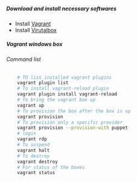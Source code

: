 ##### Download and install necessary softwares
- Install [Vagrant](https://www.vagrantup.com/)
- Install [Virutalbox](https://www.virtualbox.org/)

##### Vagrant windows box

###### Command list

```sh
    # TO list installed vagrant plugins
	vagrant plugin list
	# To install vagrant-reload plugin
	vagrant plugin install vagrant-reload
	# To bring the vagrant box up
	vagrant up
	# To provision the box after the box is up
	vagrant provision
	# To provision only a specific provider
	vagrant provision --provision-with puppet
	# login
	vagrant rdp
	# To suspend
	vagrant halt
	# To destroy 
	vagrant destroy
	# For status of the boxes
	vagrant status
```

